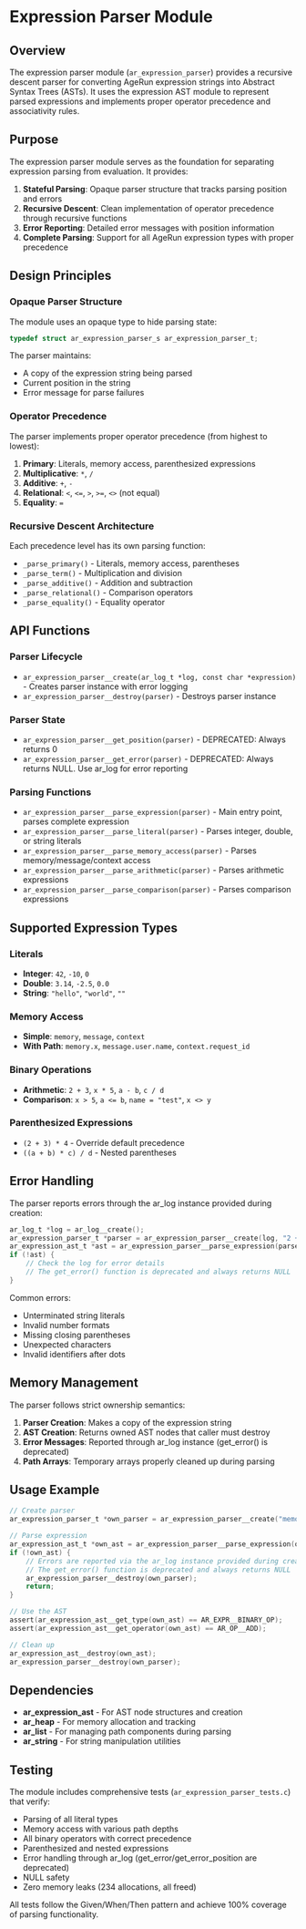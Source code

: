 # Expression Parser Module

## Overview

The expression parser module (`ar_expression_parser`) provides a recursive descent parser for converting AgeRun expression strings into Abstract Syntax Trees (ASTs). It uses the expression AST module to represent parsed expressions and implements proper operator precedence and associativity rules.

## Purpose

The expression parser module serves as the foundation for separating expression parsing from evaluation. It provides:

1. **Stateful Parsing**: Opaque parser structure that tracks parsing position and errors
2. **Recursive Descent**: Clean implementation of operator precedence through recursive functions
3. **Error Reporting**: Detailed error messages with position information
4. **Complete Parsing**: Support for all AgeRun expression types with proper precedence

## Design Principles

### Opaque Parser Structure

The module uses an opaque type to hide parsing state:

```c
typedef struct ar_expression_parser_s ar_expression_parser_t;
```

The parser maintains:
- A copy of the expression string being parsed
- Current position in the string
- Error message for parse failures

### Operator Precedence

The parser implements proper operator precedence (from highest to lowest):

1. **Primary**: Literals, memory access, parenthesized expressions
2. **Multiplicative**: `*`, `/`
3. **Additive**: `+`, `-`
4. **Relational**: `<`, `<=`, `>`, `>=`, `<>` (not equal)
5. **Equality**: `=`

### Recursive Descent Architecture

Each precedence level has its own parsing function:
- `_parse_primary()` - Literals, memory access, parentheses
- `_parse_term()` - Multiplication and division
- `_parse_additive()` - Addition and subtraction
- `_parse_relational()` - Comparison operators
- `_parse_equality()` - Equality operator

## API Functions

### Parser Lifecycle

- `ar_expression_parser__create(ar_log_t *log, const char *expression)` - Creates parser instance with error logging
- `ar_expression_parser__destroy(parser)` - Destroys parser instance

### Parser State

- `ar_expression_parser__get_position(parser)` - DEPRECATED: Always returns 0
- `ar_expression_parser__get_error(parser)` - DEPRECATED: Always returns NULL. Use ar_log for error reporting

### Parsing Functions

- `ar_expression_parser__parse_expression(parser)` - Main entry point, parses complete expression
- `ar_expression_parser__parse_literal(parser)` - Parses integer, double, or string literals
- `ar_expression_parser__parse_memory_access(parser)` - Parses memory/message/context access
- `ar_expression_parser__parse_arithmetic(parser)` - Parses arithmetic expressions
- `ar_expression_parser__parse_comparison(parser)` - Parses comparison expressions

## Supported Expression Types

### Literals

- **Integer**: `42`, `-10`, `0`
- **Double**: `3.14`, `-2.5`, `0.0`
- **String**: `"hello"`, `"world"`, `""`

### Memory Access

- **Simple**: `memory`, `message`, `context`
- **With Path**: `memory.x`, `message.user.name`, `context.request_id`

### Binary Operations

- **Arithmetic**: `2 + 3`, `x * 5`, `a - b`, `c / d`
- **Comparison**: `x > 5`, `a <= b`, `name = "test"`, `x <> y`

### Parenthesized Expressions

- `(2 + 3) * 4` - Override default precedence
- `((a + b) * c) / d` - Nested parentheses

## Error Handling

The parser reports errors through the ar_log instance provided during creation:

```c
ar_log_t *log = ar_log__create();
ar_expression_parser_t *parser = ar_expression_parser__create(log, "2 + + 3");
ar_expression_ast_t *ast = ar_expression_parser__parse_expression(parser);
if (!ast) {
    // Check the log for error details
    // The get_error() function is deprecated and always returns NULL
}
```

Common errors:
- Unterminated string literals
- Invalid number formats
- Missing closing parentheses
- Unexpected characters
- Invalid identifiers after dots

## Memory Management

The parser follows strict ownership semantics:

1. **Parser Creation**: Makes a copy of the expression string
2. **AST Creation**: Returns owned AST nodes that caller must destroy
3. **Error Messages**: Reported through ar_log instance (get_error() is deprecated)
4. **Path Arrays**: Temporary arrays properly cleaned up during parsing

## Usage Example

```c
// Create parser
ar_expression_parser_t *own_parser = ar_expression_parser__create("memory.x + 5");

// Parse expression
ar_expression_ast_t *own_ast = ar_expression_parser__parse_expression(own_parser);
if (!own_ast) {
    // Errors are reported via the ar_log instance provided during creation
    // The get_error() function is deprecated and always returns NULL
    ar_expression_parser__destroy(own_parser);
    return;
}

// Use the AST
assert(ar_expression_ast__get_type(own_ast) == AR_EXPR__BINARY_OP);
assert(ar_expression_ast__get_operator(own_ast) == AR_OP__ADD);

// Clean up
ar_expression_ast__destroy(own_ast);
ar_expression_parser__destroy(own_parser);
```

## Dependencies

- **ar_expression_ast** - For AST node structures and creation
- **ar_heap** - For memory allocation and tracking
- **ar_list** - For managing path components during parsing
- **ar_string** - For string manipulation utilities

## Testing

The module includes comprehensive tests (`ar_expression_parser_tests.c`) that verify:

- Parsing of all literal types
- Memory access with various path depths
- All binary operators with correct precedence
- Parenthesized and nested expressions
- Error handling through ar_log (get_error/get_error_position are deprecated)
- NULL safety
- Zero memory leaks (234 allocations, all freed)

All tests follow the Given/When/Then pattern and achieve 100% coverage of parsing functionality.